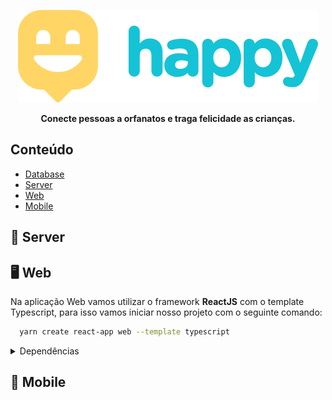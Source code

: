 <p align="center">
  <img src=".github/logo.svg" alt="Happy" />
</p>

<p align="center">
  <b>Conecte pessoas a orfanatos e traga felicidade as crianças.</b>
</p>

## Conteúdo

- [Database](#database)
- [Server](#server)
- [Web](#web)
- [Mobile](#mobile)

<a id="server"></a>

## 📃 Server

<a id="web"></a>

## 🖥 Web

Na aplicação Web vamos utilizar o framework **ReactJS** com o template Typescript, para isso vamos iniciar nosso projeto com o seguinte comando:

```sh
  yarn create react-app web --template typescript
```

<details><summary>Dependências</summary>
<p>

### react-icons

O **React Icons** irá nos ajudar na utilização de ícones na aplicação web. Esse pacote é bem completo e conta com várias coleções de ícones fomosas como **Font Awesome**, **Feather Icons**, **Meterial Icons**, entre outros....

1. Primeiro vamos instalar a dependência:

```sh
  $ yarn add react-icons
```

2. Para usar é bem simples, vamos importar esse pacote no arquivo onde queremos adicionar os ícones. Note que após 'react-icons' é passado uma '/' e após essa barra você irá informar qual coleção de ícones irá utilizar. Por fim, pasta criar o component com o nome do ícone que você importou.

```javascript
  // Importação
  import { FiArrowLeft } from 'react-icons/fi'

  // Component
  <FiArrowLeft
```

### react-router-dom

- O **React Router DOM** será responsável pelo roteamento da nossa aplicação web. Para isso vamos fazer sua instalação e em seguida instalar sua tipagem.

```sh
  # Instalação do react-router-dom
  $ yarn add react-router-dom

  # instalação do react-router-dom com tipagem para TypeScript
  $ yarn add @types/react-router-dom -D
```

### leaflet

- Para manusearmos um mapa nós vamos utilizar o **Leaflet**. O **Leaflet** é uma alternativa open source para utilização de mapas com **javascript**. Para utilizarmos vamos precisar instalar o seu próprio pacote, o pacote para **ReactJS** e também o pacote de tipagems

```sh
  # Instalação do leaflet e react-leaflet
  $ yarn add leaflet react-leaflet

  # instalação do react-leaflet com tipagem para TypeScript
  $ yarn add @types/react-leaflet -D
```

</p>
</details>

<a id="mobile"></a>

## :iphone: Mobile
